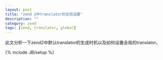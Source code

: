 ```yaml
---
layout: post
title: "zend 2中translator的全局设置"
description: ""
category: zend
tags: [zend, translator, global]
---
```

此文分析一下zend2中默认translator的生成时机以及如何设置全局的translator。

{% include JB/setup %}
